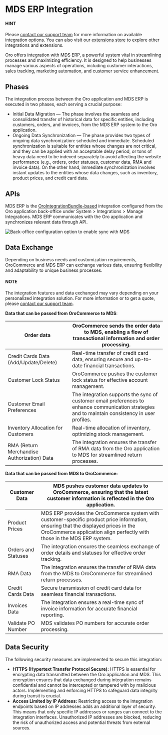 <a id="integrations-erp-mds"></a>

# MDS ERP Integration

#### HINT
Please <a href="https://oroinc.com/contact-us/" target="_blank">contact our support team</a> for more information on available integration options. You can also visit our <a href="https://extensions.oroinc.com/" target="_blank">extensions store</a> to explore other integrations and extensions.

Oro offers integration with MDS ERP, a powerful system vital in streamlining processes and maximizing efficiency. It is designed to help businesses manage various aspects of operations, including customer interactions, sales tracking, marketing automation, and customer service enhancement.

## Phases

The integration process between the Oro application and MDS ERP is executed in two phases, each serving a crucial purpose:

* Initial Data Migration — The phase involves the seamless and consolidated transfer of historical data for specific entities, including customers, orders, and invoices, from the MDS ERP system to the Oro application.
* Ongoing Data Synchronization — The phase provides two types of ongoing data synchronization: scheduled and immediate. Scheduled synchronization is suitable for entities whose changes are not critical, and they can be applied with an acceptable delay period, or tons of heavy data need to be indexed separately to avoid affecting the website performance (e.g., orders, order statuses, customer data, RMA and invoice data). On the other hand, immediate synchronization involves instant updates to the entities whose data changes, such as inventory, product prices, and credit card data.

## APIs

MDS ERP is the [OroIntegrationBundle-based](../../../../backend/integrations/index.md#dev-integrations-integrationbundle-based) integration configured from the Oro application back-office under System > Integrations > Manage Integrations. MDS ERP communicates with the Oro application and synchronizes relevant data through API.

![Back-office configuration option to enable sync with MDS](user/img/integrations/mds-erp.png)

## Data Exchange

Depending on business needs and customization requirements, OroCommerce and MDS ERP can exchange various data, ensuring flexibility and adaptability to unique business processes.

#### NOTE
The integration features and data exchanged may vary depending on your personalized integration solution. For more information or to get a quote, please <a href="https://oroinc.com/contact-us/" target="_blank">contact our support team</a>.

**Data that can be passed from OroCommerce to MDS**:

| Order data                                  | OroCommerce sends the order data to MDS, enabling a flow of transactional information and order processing.                                       |
|---------------------------------------------|---------------------------------------------------------------------------------------------------------------------------------------------------|
| Credit Cards Data (Add/Update/Delete)       | Real-time transfer of credit card data, ensuring secure and up-to-date financial transactions.                                                    |
| Customer Lock Status                        | OroCommerce pushes the customer lock status for effective account management.                                                                     |
| Customer Email Preferences                  | The integration supports the sync of customer email preferences to enhance communication strategies and to maintain consistency in user profiles. |
| Inventory Allocation for Customers          | Real-time allocation of inventory, optimizing stock management.                                                                                   |
| RMA (Return Merchandise Authorization) Data | The integration ensures the transfer of RMA data from the Oro application to MDS for streamlined return processes.                                |

**Data that can be passed from MDS to OroCommerce:**

| Customer Data       | MDS pushes customer data updates to OroCommerce, ensuring that the latest customer information is reflected in the Oro application.                                                                           |
|---------------------|---------------------------------------------------------------------------------------------------------------------------------------------------------------------------------------------------------------|
| Product Prices      | MDS ERP provides the OroCommerce system with customer-specific product price information, ensuring that the displayed prices in the OroCommerce application align perfectly with those in the MDS ERP system. |
| Orders and Statuses | The integration ensures the seamless exchange of order details and statuses for effective order tracking.                                                                                                     |
| RMA Data            | The integration ensures the transfer of RMA data from the MDS to OroCommerce for streamlined return processes.                                                                                                |
| Credit Cards Data   | Secure transmission of credit card data for seamless financial transactions.                                                                                                                                  |
| Invoices Data       | The integration ensures a real-time sync of invoice information for accurate financial reporting.                                                                                                             |
| Validate PO Number  | MDS validates PO numbers for accurate order processing.                                                                                                                                                       |

## Data Security

The following security measures are implemented to secure this integration:

* **HTTPS (Hypertext Transfer Protocol Secure):** HTTPS is essential for encrypting data transmitted between the Oro application and MDS. This encryption ensures that data exchanged during integration remains confidential and cannot be intercepted or tampered with by malicious actors. Implementing and enforcing HTTPS to safeguard data integrity during transit is crucial.
* **Access Limited by IP Address:** Restricting access to the integration endpoints based on IP addresses adds an additional layer of security. This means that only specific IP addresses or ranges can connect to the integration interfaces. Unauthorized IP addresses are blocked, reducing the risk of unauthorized access and potential threats from external sources.
